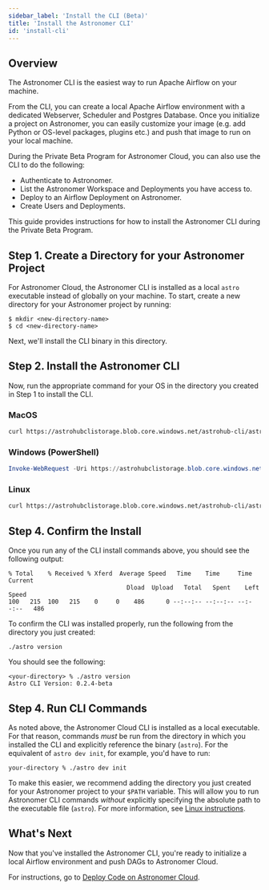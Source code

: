 ```yaml
---
sidebar_label: 'Install the CLI (Beta)'
title: 'Install the Astronomer CLI'
id: 'install-cli'
---
```


## Overview

The Astronomer CLI is the easiest way to run Apache Airflow on your machine.

From the CLI, you can create a local Apache Airflow environment with a dedicated Webserver, Scheduler and Postgres Database. Once you initialize a project on Astronomer, you can easily customize your image (e.g. add Python or OS-level packages, plugins etc.) and push that image to run on your local machine.

During the Private Beta Program for Astronomer Cloud, you can also use the CLI to do the following:

- Authenticate to Astronomer.
- List the Astronomer Workspace and Deployments you have access to.
- Deploy to an Airflow Deployment on Astronomer.
- Create Users and Deployments.

This guide provides instructions for how to install the Astronomer CLI during the Private Beta Program.

## Step 1. Create a Directory for your Astronomer Project

For Astronomer Cloud, the Astronomer CLI is installed as a local `astro` executable instead of globally on your machine. To start, create a new directory for your Astronomer project by running:

```
$ mkdir <new-directory-name>
$ cd <new-directory-name>
```

Next, we'll install the CLI binary in this directory.

## Step 2. Install the Astronomer CLI

Now, run the appropriate command for your OS in the directory you created in Step 1 to install the CLI.

### MacOS

```bash
curl https://astrohubclistorage.blob.core.windows.net/astrohub-cli/astro_0.2.4-beta_darwin_amd64/astro -o astro && chmod +x astro
```

### Windows (PowerShell)

```powershell
Invoke-WebRequest -Uri https://astrohubclistorage.blob.core.windows.net/astrohub-cli/astro_0.2.4-beta_windows_amd64/astro.exe -OutFile astro.exe
```

### Linux

```bash
curl https://astrohubclistorage.blob.core.windows.net/astrohub-cli/astro_0.2.4-beta_linux_amd64/astro -o astro && chmod +x astro
```

## Step 4. Confirm the Install

Once you run any of the CLI install commands above, you should see the following output:

```
% Total    % Received % Xferd  Average Speed   Time    Time     Time  Current
                                 Dload  Upload   Total   Spent    Left  Speed
100   215  100   215    0     0    486      0 --:--:-- --:--:-- --:--:--   486
```

To confirm the CLI was installed properly, run the following from the directory you just created:

```
./astro version
```

You should see the following:

```
<your-directory> % ./astro version
Astro CLI Version: 0.2.4-beta
```

## Step 4. Run CLI Commands

As noted above, the Astronomer Cloud CLI is installed as a local executable. For that reason, commands *must* be run from the directory in which you installed the CLI and explicitly reference the binary (`astro`). For the equivalent of `astro dev init`, for example, you'd have to run:

```
your-directory % ./astro dev init
```

To make this easier, we recommend adding the directory you just created for your Astronomer project to your `$PATH` variable. This will allow you to run Astronomer CLI commands _without_ explicitly specifying the absolute path to the executable file (`astro`). For more information, see [Linux instructions](https://linuxize.com/post/how-to-add-directory-to-path-in-linux/#adding-a-directory-to-your-path).

## What's Next

Now that you've installed the Astronomer CLI, you're ready to initialize a local Airflow environment and push DAGs to Astronomer Cloud.

For instructions, go to [Deploy Code on Astronomer Cloud](deploy-code).